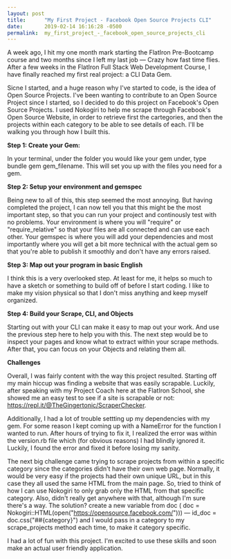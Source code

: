 ```yaml
---
layout: post
title:      "My First Project - Facebook Open Source Projects CLI"
date:       2019-02-14 16:16:28 -0500
permalink:  my_first_project_-_facebook_open_source_projects_cli
---
```


A week ago, I hit my one month mark starting the FlatIron Pre-Bootcamp course and two months since I left my last job — Crazy how fast time flies. After a few weeks in the FlatIron Full Stack Web Development Course, I have finally reached my first real project: a CLI Data Gem. 

Sicne I started, and a huge reason why I've started to code, is the idea of Open Source Projects. I've been wanting to contribute to an Open Source Project since I started, so I decided to do this project on Facebook's Open Source Projects. I used Nokogiri to help me scrape through Facebook's Open Source Website, in order to retrieve first the cartegories, and then the projects within each category to be able to see details of each. I'll be walking you through how I built this.

**Step 1: Create your Gem:**

In your terminal, under the folder you would like your gem under, type bundle gem gem_filename. This will set you up with the files you need for a gem. 

**Step 2: Setup your environment and gemspec**

Being new to all of this, this step seemed the most annoying. But having completed the project, I can now tell you that this might be the most important step, so that you can run your project and continously test with no problems. Your environment is where you will "require" or "require_relative" so that your files are all connected and can use each other. Your gemspec is where you will add your dependencies and most importantly where you will get a bit more technical with the actual gem so that you're able to publish it smoothly and don't have any errors raised.

**Step 3: Map out your program in basic English**

I think this is a very overlooked step. At least for me, it helps so much to have a sketch or something to build off of before I start coding. I like to make my vision physical so that I don't miss anything and keep myself organized. 

**Step 4: Build your Scrape, CLI, and Objects**

Starting out with your CLI can make it easy to map out your work. And use the previous step here to help you with this. The next step would be to inspect your pages and know what to extract within your scrape methods. After that, you can focus on your Objects and relating them all. 

**Challenges**

Overall, I was fairly content with the way this project resulted. Starting off my main hiccup was finding a website that was easily scrapable. Luckily, after speaking with my Project Coach here at the FlatIron School, she showed me an easy test to see if a site is scrapable or not: https://repl.it/@TheGingertonic/ScraperChecker. 

Additionally, I had a lot of trouble settting up my dependencies with my gem. For some reason I kept coming up with a NameError for the function I wanted to run. After hours of trying to fix it, I realized the error was within the version.rb file which (for obvious reasons) I had blindly ignored it. Luckily, I found the error and fixed it before losing my sanity.

The next big challenge came trying to scrape projects from within a specific category since the categories didn't have their own web page. Normally, it would be very easy if the projects had their own unique URL, but in this case they alI used the same HTML from the main page. So, tried to think of how I can use Nokogiri to only grab only the HTML from that specific category. Also, didn't really get anywhere with that, although I'm sure there's a way. The solution? create a new variable from doc ( doc = Nokogiri::HTML(open("https://opensource.facebook.com/")))  —  id_doc = doc.css("##{category}") and I would pass in a category to my scrape_projects method each time, to make it category specific. 

I had a lot of fun with this project. I'm excited to use these skills and soon make an actual user friendly application. 




